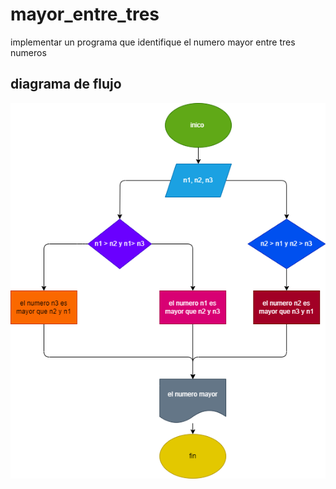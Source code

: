 # mayor_entre_tres

implementar un programa que identifique el numero mayor entre tres numeros

## diagrama de flujo

![Diagrama de flujo](diagrama.png "Diagrama de flujo")